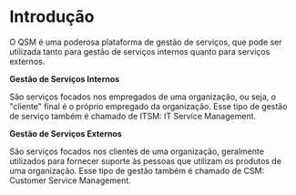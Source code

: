 # Introdução

O QSM é uma poderosa plataforma de gestão de serviços, que pode ser utilizada
tanto para gestão de serviços internos quanto para serviços externos.

**Gestão de Serviços Internos**

São serviços focados nos empregados de uma organização, ou seja, o "cliente"
final é o próprio empregado da organização. Esse tipo de gestão de serviço
também é chamado de ITSM: IT Service Management.

**Gestão de Serviços Externos**

São serviços focados nos clientes de uma organização, geralmente utilizados para
fornecer suporte às pessoas que utilizam os produtos de uma organização. Esse
tipo de gestão também é chamado de CSM: Customer Service Management.
